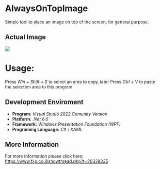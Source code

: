 # AlwaysOnTopImage
Simple tool to place an image on top of the screen, for general purpose.

## Actual Image
<img src="https://i.ibb.co/DWFjjTT/Animation3.gif"/>

# Usage:
Press _Win + Shift + S_ to select an area to copy,
later Press _Ctrl + V_ to paste the selection area to this program.

## Development Enviroment
- **Program:** _Visual Studio 2022 Comunity Version_
- **Platform:** _.Net 6.0_
- **Framework:** _Windows Presentation Foundation (WPF)_
- **Programing Language:** _C# \ XAML_

## More Information
For more information please click here: https://www.fxp.co.il/showthread.php?t=20338335
